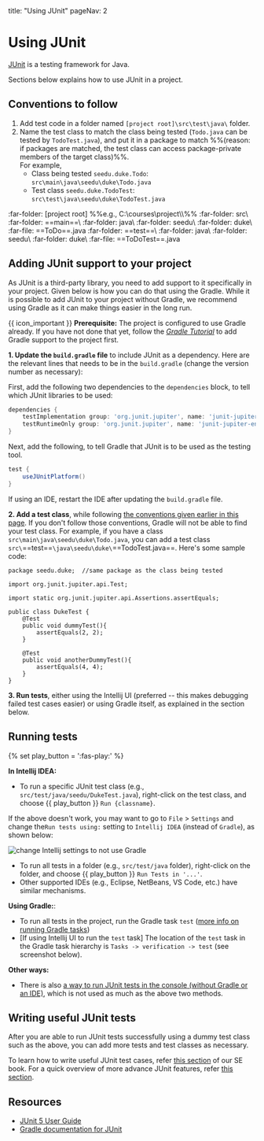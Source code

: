<frontmatter>
  title: "Using JUnit"
  pageNav: 2
</frontmatter>

# Using JUnit

<div class="lead">

[JUnit](https://junit.org/junit5/) is a testing framework for Java.
</div>

Sections below explains how to use JUnit in a project.

<!-- --------------------------------------------------------------------------------------------------------- -->

## Conventions to follow

1. Add test code in a folder named `[project root]\src\test\java\` folder.
1. Name the test class to match the class being tested (`Todo.java` can be tested by `TodoTest.java`), and put it in a package to match %%(reason: if packages are matched, the test class can access package-private members of the target class)%%.<br>
   For example,
   * Class being tested `seedu.duke.Todo`: `src\main\java\seedu\duke\Todo.java`
   * Test class `seedu.duke.TodoTest`: `src\test\java\seedu\duke\TodoTest.java`

<div class="indented-level2">

<tree>
:far-folder: [project root] %%e.g., C:\courses\project\\%%
  :far-folder: src\
    :far-folder: ==main==\
      :far-folder: java\
        :far-folder: seedu\
          :far-folder: duke\
            :far-file: ==ToDo==.java
    :far-folder: ==test==\
      :far-folder: java\
        :far-folder: seedu\
          :far-folder: duke\
            :far-file: ==ToDoTest==.java
</tree>
<br>
</div>
<!-- --------------------------------------------------------------------------------------------------------- -->

## Adding JUnit support to your project

As JUnit is a third-party library, you need to add support to it specifically in your project. Given below is how you can do that using the <tooltip content="a build tool and a dependency management tool">Gradle</tooltip>. While it is possible to add JUnit to your project without Gradle, we recommend using Gradle as it can make things easier in the long run.

{{ icon_important }} **Prerequisite:** The project is configured to use Gradle already. If you have not done that yet, follow the [_Gradle Tutorial_](gradle.html) to add Gradle support to the project first.

**1. Update the `build.gradle` file** to include JUnit as a dependency. Here are the relevant lines that needs to be in the `build.gradle` (change the version number as necessary):

First, add the following two dependencies to the `dependencies` block, to tell which JUnit libraries to be used:
```groovy {highlight-lines="2-3", heading="build.gradle"}
dependencies {
    testImplementation group: 'org.junit.jupiter', name: 'junit-jupiter-api', version: '5.10.0'
    testRuntimeOnly group: 'org.junit.jupiter', name: 'junit-jupiter-engine', version: '5.10.0'
}
```
Next, add the following, to tell Gradle that JUnit is to be used as the testing tool.
```groovy {heading="build.gradle"}
test {
    useJUnitPlatform()
}
```

<box type="tip" seamless>

If using an IDE, restart the IDE after updating the `build.gradle` file.
</box>

**2. Add a test class**, while following [the conventions given earlier in this page](#conventions-to-follow). If you don't follow those conventions, Gradle will not be able to find your test class. For example, if you have a class `src\main\java\seedu\duke\Todo.java`, you can add a test class `src\`==test==`\java\seedu\duke\`==TodoTest.java==. Here's some sample code:

```java{.line-numbers highlight-lines="8,13", heading="src\test\java\seedu\duke\TodoTest.java"}
package seedu.duke;  //same package as the class being tested

import org.junit.jupiter.api.Test;

import static org.junit.jupiter.api.Assertions.assertEquals;

public class DukeTest {
    @Test
    public void dummyTest(){
        assertEquals(2, 2);
    }

    @Test
    public void anotherDummyTest(){
        assertEquals(4, 4);
    }
}
```

**3. Run tests**, either using the Intellij UI (preferred -- this makes debugging failed test cases easier) or using Gradle itself, as explained in the section below.


<!-- --------------------------------------------------------------------------------------------------------- -->

## Running tests

{% set play_button = '<span class="text-success">:fas-play:</span>' %}

****In Intellij IDEA:****

* To run a specific JUnit test class (e.g., `src/test/java/seedu/DukeTest.java`), right-click on the test class, and choose {{ play_button }} `Run {classname}`.

<box type="tip" seamless>

If the above doesn't work, you may want to go to `File` > `Settings` and change the`Run tests using:` setting to `Intellij IDEA` (instead of `Gradle`), as shown below:

<panel header="Expand to see screenshot ..." peek no-close no-switch>

![change Intellij settings to not use Gradle](images/gradle/intellijRunTestsUsingIntellij.png)
</panel>
</box>

* To run all tests in a folder (e.g., `src/test/java` folder), right-click on the folder, and choose {{ play_button }} `Run Tests in '...'`.
* Other supported IDEs (e.g., Eclipse, NetBeans, VS Code, etc.) have similar mechanisms.

****Using Gradle:****:

* To run all tests in the project, run the Gradle task `test` ([more info on running Gradle tasks](gradle.html#running-gradle-tasks))
* [If using Intellij UI to run the `test` task] The location of the `test` task in the Gradle task hierarchy is `Tasks -> verification -> test` (see screenshot below).<br>
    <pic src="images\junit\gradleTaskHierarchy.png" />

****Other ways:****

* There is also [a way to run JUnit tests in the console (without Gradle or an IDE)](https://junit.org/junit5/docs/current/user-guide/#running-tests-console-launcher), which is not used as much as the above two methods.

<!-- --------------------------------------------------------------------------------------------------------- -->

## Writing useful JUnit tests

After you are able to run JUnit tests successfully using a dummy test class such as the above, you can add more tests and test classes as necessary.

To learn how to write useful JUnit test cases, refer [this section](https://se-education.org/se-book/cppToJava/junit/basic/index.html) of our SE book. For a quick overview of more advance JUnit features, refer [this section](https://se-education.org/se-book/cppToJava/junit/intermediate/index.html).


<!-- --------------------------------------------------------------------------------------------------------- -->

## Resources

* [JUnit 5 User Guide](https://junit.org/junit5/docs/current/user-guide/)
* [Gradle documentation for JUnit](https://docs.gradle.org/current/userguide/java_testing.html#using_junit5)
